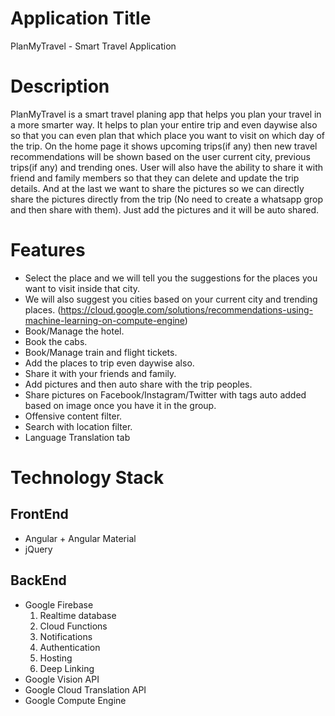 # Application Title

PlanMyTravel - Smart Travel Application

# Description

PlanMyTravel is a smart travel planing app that helps you plan your travel in a more smarter way. It helps to plan your entire trip and even daywise also so that you can even plan that which place you want to visit on which day of the trip. On the home page it shows upcoming trips(if any) then new travel recommendations will be shown based on the user current city, previous trips(if any) and trending ones. User will also have the ability to share it with friend and family members so that they can delete and update the trip details. And at the last we want to share the pictures so we can directly share the pictures directly from the trip (No need to create a whatsapp grop and then share with them). Just add the pictures and it will be auto shared.

# Features

-   Select the place and we will tell you the suggestions for the places you want to visit inside that city.
-   We will also suggest you cities based on your current city and trending places. (https://cloud.google.com/solutions/recommendations-using-machine-learning-on-compute-engine)
-   Book/Manage the hotel.
-   Book the cabs.
-   Book/Manage train and flight tickets.
-   Add the places to trip even daywise also.
-   Share it with your friends and family.
-   Add pictures and then auto share with the trip peoples.
-   Share pictures on Facebook/Instagram/Twitter with tags auto added based on image once you have it in the group.
-   Offensive content filter.
-   Search with location filter.
-   Language Translation tab

# Technology Stack

## FrontEnd

-   Angular + Angular Material
-   jQuery

## BackEnd

-   Google Firebase
    1. Realtime database
    2. Cloud Functions
    3. Notifications
    4. Authentication
    5. Hosting
    6. Deep Linking
-   Google Vision API
-   Google Cloud Translation API
-   Google Compute Engine
